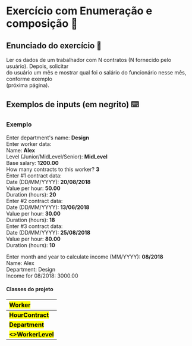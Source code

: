 # Exercício com Enumeração e composição :bookmark_tabs:

## Enunciado do exercício :book:

Ler os dados de um trabalhador com N contratos (N fornecido pelo usuário). Depois, solicitar<br>
do usuário um mês e mostrar qual foi o salário do funcionário nesse mês, conforme exemplo<br>
(próxima página).<br>

## Exemplos de inputs (em negrito) :keyboard:

### Exemplo

Enter department's name: **Design**<br>
Enter worker data:<br>
Name: **Alex**<br>
Level (Junior/MidLevel/Senior): **MidLevel**<br>
Base salary: **1200.00**<br>
How many contracts to this worker? **3**<br>
Enter #1 contract data:<br>
Date (DD/MM/YYYY): **20/08/2018**<br>
Value per hour: **50.00**<br>
Duration (hours): **20**<br>
Enter #2 contract data:<br>
Date (DD/MM/YYYY): **13/06/2018**<br>
Value per hour: **30.00**<br>
Duration (hours): **18**<br>
Enter #3 contract data:<br>
Date (DD/MM/YYYY): **25/08/2018**<br>
Value per hour: **80.00**<br>
Duration (hours): **10**<br>

Enter month and year to calculate income (MM/YYYY): **08/2018**<br>
Name: Alex<br>
Department: Design<br>
Income for 08/2018: 3000.00<br>

#### Classes do projeto

| <mark>**Worker**</mark>              |
| :----------------------------------- |
| <mark>**HourContract**</mark>        |
| <mark>**Department**</mark>          |
| <mark>**<<enum>>WorkerLevel**</mark> |











